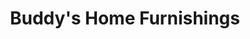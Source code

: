 ---
title: "Buddy's Home Furnishings"
url: /shelby/buddys-home-furnishings/
shop: storage rental
---